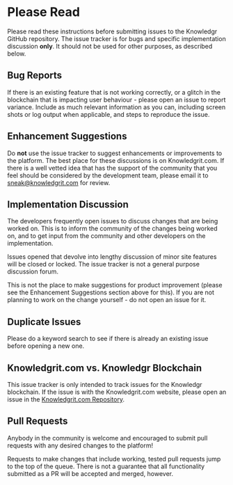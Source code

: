 # Please Read

Please read these instructions before submitting issues to the Knowledgr GitHub repository. The issue tracker is for bugs and specific implementation discussion **only**. It should not be used for other purposes, as described below.

## Bug Reports

If there is an existing feature that is not working correctly, or a glitch in the blockchain that is impacting user behaviour - please open an issue to report variance. Include as much relevant information as you can, including screen shots or log output when applicable, and steps to reproduce the issue.

## Enhancement Suggestions

Do **not** use the issue tracker to suggest enhancements or improvements to the platform. The best place for these discussions is on Knowledgrit.com. If there is a well vetted idea that has the support of the community that you feel should be considered by the development team, please email it to [sneak@knowledgrit.com](mailto:sneak@knowledgrit.com) for review.

## Implementation Discussion

The developers frequently open issues to discuss changes that are being worked on. This is to inform the community of the changes being worked on, and to get input from the community and other developers on the implementation.

Issues opened that devolve into lengthy discussion of minor site features will be closed or locked.  The issue tracker is not a general purpose discussion forum.

This is not the place to make suggestions for product improvement (please see the Enhancement Suggestions section above for this). If you are not planning to work on the change yourself - do not open an issue for it.

## Duplicate Issues

Please do a keyword search to see if there is already an existing issue before opening a new one.

## Knowledgrit.com vs. Knowledgr Blockchain

This issue tracker is only intended to track issues for the Knowledgr blockchain. If the issue is with the Knowledgrit.com website, please open an issue in the [Knowledgrit.com Repository](https://github.com/norestlabs/knowledgrit.com/).

## Pull Requests

Anybody in the community is welcome and encouraged to submit pull requests with any desired changes to the platform!

Requests to make changes that include working, tested pull requests jump to the top of the queue. There is not a guarantee that all functionality submitted as a PR will be accepted and merged, however.

